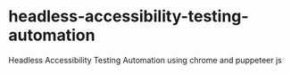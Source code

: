 # headless-accessibility-testing-automation
Headless Accessibility Testing Automation using chrome and puppeteer js

